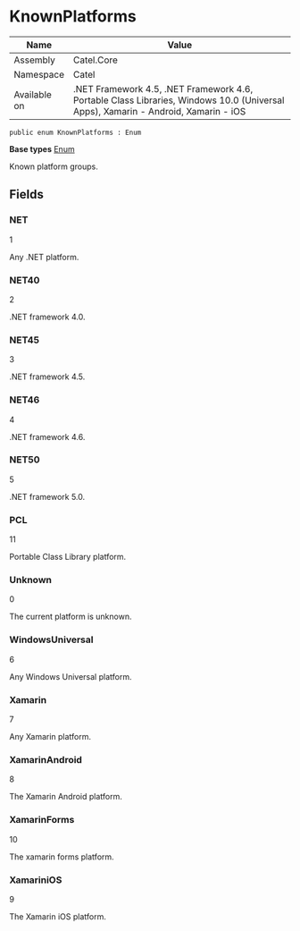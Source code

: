 

# KnownPlatforms

Name|Value
---|---
Assembly|Catel.Core
Namespace|Catel
Available on|.NET Framework 4.5, .NET Framework 4.6, Portable Class Libraries, Windows 10.0 (Universal Apps), Xamarin - Android, Xamarin - iOS

```
public enum KnownPlatforms : Enum
```

**Base types**
[Enum]()


Known platform groups.



## Fields

### NET
1

Any .NET platform.



### NET40
2

.NET framework 4.0.



### NET45
3

.NET framework 4.5.



### NET46
4

.NET framework 4.6.



### NET50
5

.NET framework 5.0.



### PCL
11

Portable Class Library platform.



### Unknown
0

The current platform is unknown.



### WindowsUniversal
6

Any Windows Universal platform.



### Xamarin
7

Any Xamarin platform.



### XamarinAndroid
8

The Xamarin Android platform.



### XamarinForms
10

The xamarin forms platform.



### XamariniOS
9

The Xamarin iOS platform.



